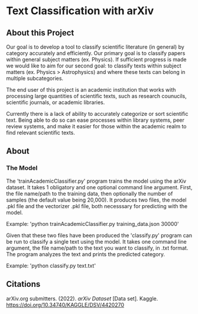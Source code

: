 # Text Classification with arXiv
## About this Project
Our goal is to develop a tool to classify scientific literature (in general) by category accurately and efficiently. Our primary goal is to classify papers within general subject matters (ex. Physics). If sufficient progress is made we would like to aim for our second goal: to classify texts within subject matters (ex. Physics > Astrophysics) and where these texts can belong in multiple subcategories.  

The end user of this project is an academic institution that works with processing large quantities of scientific texts, such as research counucils, scientific journals, or academic libraries. 

Currently there is a lack of ability to accurately categorize or sort scientific text. Being able to do so can ease processes within library systems, peer review systems, and make it easier for those within the academic realm to find relevant scientific texts. 

## About
### The Model

The 'trainAcademicClassifier.py' program trains the model using the arXiv dataset. It takes 1 obligatory and one optional command line argument. First, the file name/path to the training data, then optionally the number of samples (the default value being 20,000). It produces two files, the model .pkl file and the vectorizer .pkl file, both necesssary for predicting with the model. 
 
Example: 'python trainAcademicClassifier.py training_data.json 30000'
 
Given that these two files have been produced the 'classify.py' program can be run to classify a single text using the model. It takes one command line argument, the file name/path to the text you want to classify, in .txt format. The program analyzes the text and prints the predicted category.
 
Example: 'python classify.py text.txt'

## Citations
 arXiv.org submitters. (2022). <i>arXiv Dataset</i> [Data set]. Kaggle. https://doi.org/10.34740/KAGGLE/DSV/4420270
 

